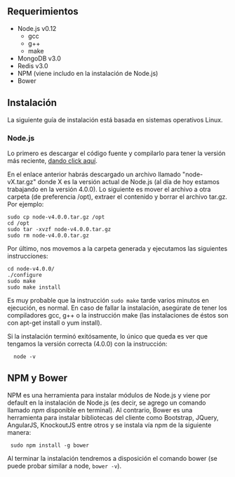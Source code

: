 ## Requerimientos
* Node.js v0.12
  * gcc
  * g++
  * make
* MongoDB v3.0
* Redis v3.0
* NPM (viene includo en la instalación de Node.js)
* Bower

## Instalación
La siguiente guía de instalación está basada en sistemas operativos Linux.

### Node.js
Lo primero es descargar el código fuente y compilarlo para tener la versión más reciente, [dando click aquí](https://nodejs.org/dist/v4.0.0/node-v4.0.0.tar.gz).

En el enlace anterior habrás descargado un archivo llamado "node-vX.tar.gz" donde X es la versión actual de Node.js (al día de hoy estamos trabajando en la versión 4.0.0). Lo siguiente es mover el archivo a otra carpeta (de preferencia /opt), extraer el contenido y borrar el archivo tar.gz. Por ejemplo:

```
sudo cp node-v4.0.0.tar.gz /opt
cd /opt
sudo tar -xvzf node-v4.0.0.tar.gz
sudo rm node-v4.0.0.tar.gz
```

Por último, nos movemos a la carpeta generada y ejecutamos las siguientes instrucciones:

```
cd node-v4.0.0/
./configure
sudo make
sudo make install
```

Es muy probable que la instrucción `sudo make` tarde varios minutos en ejecución, es normal. En caso de fallar la instalación, asegúrate de tener los compiladores gcc, g++ o la instrucción make (las instalaciones de éstos son con apt-get install o yum install).

Si la instalación terminó exitósamente, lo único que queda es ver que tengamos la versión correcta (4.0.0) con la instrucción:

```
  node -v
```

## NPM y Bower
NPM es una herramienta para instalar módulos de Node.js y viene por default en la instalación de Node.js (es decir, se agrego un comando llamado *npm* disponible en terminal). Al contrario, Bower es una herramienta para instalar bibliotecas del cliente como Bootstrap, JQuery, AngularJS, KnockoutJS entre otros y se instala vía npm de la siguiente manera:

```
 sudo npm install -g bower
```

Al terminar la instalación tendremos a disposición el comando bower (se puede probar similar a node, `bower -v`).

